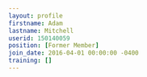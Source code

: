 ```yaml
---
layout: profile
firstname: Adam
lastname: Mitchell
userid: 150140059
position: [Former Member]
join_date: 2016-04-01 00:00:00 -0400
training: []
---
```

